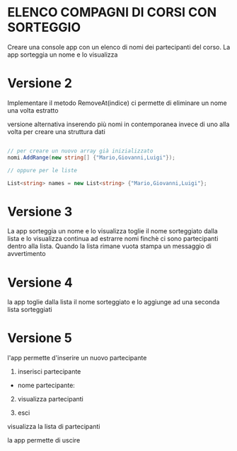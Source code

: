 # ELENCO COMPAGNI DI CORSI CON SORTEGGIO


Creare una console app con un elenco di nomi  dei partecipanti del corso.
La app sorteggia un nome e lo visualizza  

# Versione 2

Implementare il metodo RemoveAt(indice) ci permette di eliminare un nome una volta estratto


versione alternativa inserendo più nomi in contemporanea invece di uno alla volta per creare una struttura dati

```c#

// per creare un nuovo array già inizializzato
nomi.AddRange(new string[] {"Mario,Giovanni,Luigi"});

// oppure per le liste

List<string> names = new List<string> {"Mario,Giovanni,Luigi"};

```

# Versione 3

La app sorteggia un nome e lo visualizza
toglie il nome sorteggiato dalla lista e lo visualizza 
continua ad estrarre nomi finchè ci sono partecipanti dentro alla lista.
Quando la lista rimane vuota stampa un messaggio di avvertimento

# Versione 4

la app toglie dalla lista il nome sorteggiato e lo aggiunge ad una seconda lista sorteggiati

# Versione 5

l'app permette d'inserire un nuovo partecipante
1. inserisci partecipante 

- nome partecipante:

2. visualizza partecipanti

3. esci

visualizza la lista di partecipanti

la app permette di uscire
